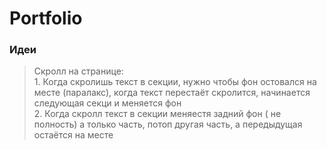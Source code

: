 # Portfolio 

### Идеи
> Скролл на странице: <br> 1. Когда скролишь текст в секции, нужно чтобы фон остовался на месте (паралакс), когда текст перестаёт скролится, начинается следующая секци и меняется фон <br> 2. Когда скролл текст в секции меняестя задний фон ( не полность) а только часть, потоп другая часть, а передыдущая остаётся на месте